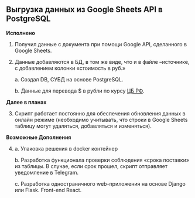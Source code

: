 ## Выгрузка данных из Google Sheets API в PostgreSQL

**Исполнено**

1. Получил данные с документа при помощи Google API, сделанного в Google Sheets.

2. Данные добавляются в БД, в том же виде, что и в файле –источнике, с добавлением колонки «стоимость в руб.»

   a. Создал DB, СУБД на основе PostgreSQL.

   b. Данные для перевода $ в рубли по курсу [ЦБ РФ](https://www.cbr.ru/development/SXML/).


**Далее в планах**

3. Скрипт работает постоянно для обеспечения обновления данных в онлайн режиме (необходимо учитывать, что строки в Google Sheets таблицу могут удаляться, добавляться и изменяться).


**Возможные Дополнения**

4. a. Упаковка решения в docker контейнер
    
    b. Разработка функционала проверки соблюдения «срока поставки» из таблицы. В случае, если срок прошел, скрипт отправляет уведомление в Telegram.
    
    c. Разработка одностраничного web-приложения на основе Django или Flask. Front-end React.
